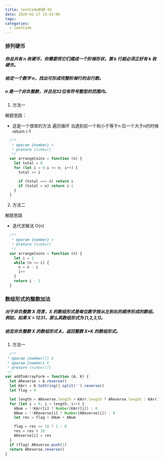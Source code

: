 ```yaml
---
title: leetCode刷题-01
date: 2020-02-27 15:42:06
tags: 
categories: 
  - leetCode
---
```


### 排列硬币

##### 你总共有 n 枚硬币，你需要将它们摆成一个阶梯形状，第 k 行就必须正好有 k 枚硬币。
##### 给定一个数字 n，找出可形成完整阶梯行的总行数。
##### n 是一个非负整数，并且在32位有符号整型的范围内。

1. 方法一

解题思路：
  - 这是一个很笨的方法  遍历循环  当遇到前一个和小于等于n 后一个大于n的时候  return i-1
``` javascript
  /**
   * @param {number} n
   * @return {number}
   */
  var arrangeCoins = function (n) {
    let total = 0
    for (let i = 0;i <= n; i++) {
      total += i

      if (total === n) return i
      if (total > n) return i-1
    }
  }
```

2. 方法二

解题思路
 - 迭代求解法 O(n)
``` javascript
  /**
   * @param {number} n
   * @return {number}
   */
  var arrangeCoins = function (n) {
    let i = 1
    while (n >= i) {
      n = n - i
      i++
    }
    return i - 1
  }
```

###  数组形式的整数加法

##### 对于非负整数 X 而言，X 的数组形式是每位数字按从左到右的顺序形成的数组。例如，如果 X = 1231，那么其数组形式为 [1,2,3,1]。

##### 给定非负整数 X 的数组形式 A，返回整数 X+K 的数组形式。

1. 方法一

``` javascript
  /**
 * @param {number[]} A
 * @param {number} K
 * @return {number[]}
 */
var addToArrayForm = function (A, K) {
  let AReverse = A.reverse()
  let KArr = K.toString().split('').reverse()
  let flag = 0

  let length = AReverse.length > KArr.length ? AReverse.length : KArr.length
  for (let i = 0; i < length; i++) {
    kNum = !!KArr[i] ? Number(KArr[i]) : 0 
    ANum = !!AReverse[i] ? Number(AReverse[i]) : 0
    let res = flag + kNum + ANum

    flag = res >= 10 ? 1 : 0
    res = res % 10
    AReverse[i] = res
  }
  if (flag) AReverse.push(1)
  return AReverse.reverse()
}
```